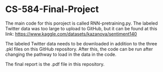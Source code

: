 # CS-584-Final-Project

The main code for this poroject is called RNN-pretraining.py. The labeled Twitter data was too large to upload to GitHub, but it can be found at this link: https://www.kaggle.com/datasets/kazanova/sentiment140

The labeled Twitter data needs to be downloaded in addition to the three .pkl files on this GitHub repository. After this, the code can be run after changing the pathway to load in the data in the code. 

The final report is the .pdf file in this repository.
